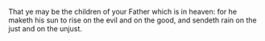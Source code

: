 That ye may be the children of your Father which is in heaven: for he maketh his sun to rise on the evil and on the good, and sendeth rain on the just and on the unjust.
